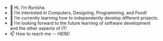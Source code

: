 - 👋 Hi, I’m Rynisha.
- 👀 I’m interested in Computers, Designing, Programming, and Food!
- 🌱 I’m currently learning how to independently develop different projects.
- 💞️ I’m looking forward to the future learning of software development and the other aspects of IT!
- 📫 How to reach me -- HERE!

<!---
CherriPepsi/CherriPepsi is a ✨ special ✨ repository because its `README.md` (this file) appears on your GitHub profile.
You can click the Preview link to take a look at your changes.
--->
